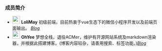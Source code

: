 ### 成员简介

- <img src="http://p40kjburh.bkt.clouddn.com/18-5-27/2388773.jpg" height="25" width="25"> **LoliMay** 初级前端，目前热衷于vue生态下的微信小程序开发以及前端页面输出。
 [*Blog*](http://www.lolimay.cn)
- <img src="https://www.oyohyee.com/static/img/logo.svg" height="25" width="25"> **OhYee** 梦想全栈，退役ACMer，维护有开源网站系统及markdown渲染器，并根据此搭建博客。(博客内容较杂，请善用搜索、标签功能。)[*Blog*](http://www.oyohyee.com/)

